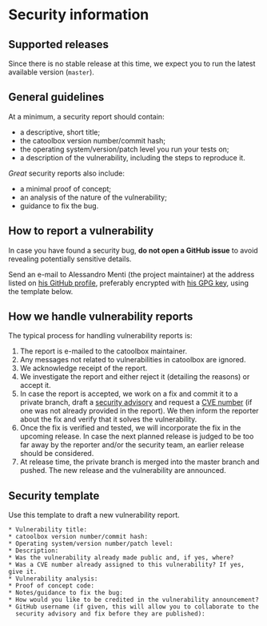 # Security information
## Supported releases
Since there is no stable release at this time, we expect you to run the latest
available version (`master`).

## General guidelines
At a minimum, a security report should contain:

* a descriptive, short title;
* the catoolbox version number/commit hash;
* the operating system/version/patch level you run your tests on;
* a description of the vulnerability, including the steps to reproduce it.

_Great_ security reports also include:

* a minimal proof of concept;
* an analysis of the nature of the vulnerability;
* guidance to fix the bug.

## How to report a vulnerability
In case you have found a security bug, **do not open a GitHub issue** to avoid
revealing potentially sensitive details.

Send an e-mail to Alessandro Menti (the project maintainer) at the address
listed on [his GitHub profile](https://github.com/AlessandroMenti/), preferably
encrypted with [his GPG key](https://www.alessandromenti.it/downloads/pubkey-0xBF334213F5C5CA03.asc),
using the template below.

## How we handle vulnerability reports
The typical process for handling vulnerability reports is:

1. The report is e-mailed to the catoolbox maintainer.
2. Any messages not related to vulnerabilities in catoolbox are ignored.
3. We acknowledge receipt of the report.
4. We investigate the report and either reject it (detailing the reasons) or
   accept it.
5. In case the report is accepted, we work on a fix and commit it to a private
   branch, draft a [security advisory](https://github.com/AlessandroMenti/catoolbox/security/advisories)
   and request a [CVE number](https://cve.mitre.org/) (if one was not already
   provided in the report). We then inform the reporter about the fix and
   verify that it solves the vulnerability.
6. Once the fix is verified and tested, we will incorporate the fix in the
   upcoming release. In case the next planned release is judged to be too far
   away by the reporter and/or the security team, an earlier release should be
   considered.
7. At release time, the private branch is merged into the master branch and
   pushed. The new release and the vulnerability are announced.

## Security template
Use this template to draft a new vulnerability report.

```
* Vulnerability title:
* catoolbox version number/commit hash:
* Operating system/version number/patch level:
* Description:
* Was the vulnerability already made public and, if yes, where?
* Was a CVE number already assigned to this vulnerability? If yes, give it.
* Vulnerability analysis:
* Proof of concept code:
* Notes/guidance to fix the bug:
* How would you like to be credited in the vulnerability announcement?
* GitHub username (if given, this will allow you to collaborate to the
  security advisory and fix before they are published):
```
